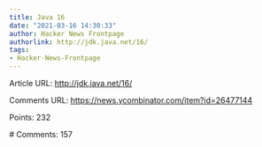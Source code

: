 ```yaml
---
title: Java 16
date: "2021-03-16 14:30:33"
author: Hacker News Frontpage
authorlink: http://jdk.java.net/16/
tags:
- Hacker-News-Frontpage
---
```


<p>Article URL: <a href="http://jdk.java.net/16/">http://jdk.java.net/16/</a></p>
<p>Comments URL: <a href="https://news.ycombinator.com/item?id=26477144">https://news.ycombinator.com/item?id=26477144</a></p>
<p>Points: 232</p>
<p># Comments: 157</p>
